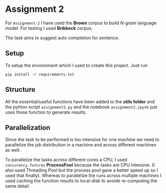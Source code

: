 # Assignment 2

For `Assignment-2` I have used the **Brown** corpus to build *N-gram* language model. For testing I used **Brikbeck** corpus.

The task aims to suggest auto completion for sentence.

## Setup

To setup the environment which I used to create this project. Just run 

```
pip install -r requirements.txt

```

## Structure

All the essential/useful functions have been added to the **utils folder** and the python script `assignment2.py` and the notebook `assignment2.ipynb` just uses these function to generate results.

## Parallelization 

Since the task to be performed is too intensive for one machine we need to parallelize the job distribution in a machine and across different machines as well. 


To parallelize the tasks across different cores a CPU, I used `concurency.futures` **ProcessPool** because the tasks are CPU intensive. (I also used Threading Pool but the process pool gave a better speed up so I used that finally). Whereas to parallelize the runs across multiple machines I used caching the function results to local-disk to avoide re-computing the same detail.
